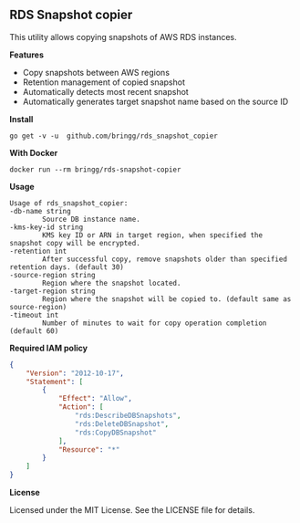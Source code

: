 ## RDS Snapshot copier

This utility allows copying snapshots of AWS RDS instances.

**Features**

- Copy snapshots between AWS regions
- Retention management of copied snapshot
- Automatically detects most recent snapshot
- Automatically generates target snapshot name based on the source ID

**Install**

    go get -v -u  github.com/bringg/rds_snapshot_copier

**With Docker**

    docker run --rm bringg/rds-snapshot-copier

**Usage**

    Usage of rds_snapshot_copier:
    -db-name string
            Source DB instance name.
    -kms-key-id string
            KMS key ID or ARN in target region, when specified the snapshot copy will be encrypted.
    -retention int
            After successful copy, remove snapshots older than specified retention days. (default 30)
    -source-region string
            Region where the snapshot located.
    -target-region string
            Region where the snapshot will be copied to. (default same as source-region)
    -timeout int
            Number of minutes to wait for copy operation completion (default 60)

**Required IAM policy**

```json
{
    "Version": "2012-10-17",
    "Statement": [
        {
            "Effect": "Allow",
            "Action": [
                "rds:DescribeDBSnapshots",
                "rds:DeleteDBSnapshot",
                "rds:CopyDBSnapshot"
            ],
            "Resource": "*"
        }
    ]
}
```


 **License**

 Licensed under the MIT License. See the LICENSE file for details.
